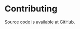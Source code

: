 <!--- Content managed by Project Forge, see [projectforge.md] for details. -->
# Contributing

Source code is available at [GitHub](https://github.com/kyleu/loadtoad).
